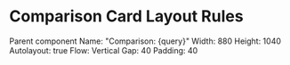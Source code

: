 # Comparison Card Layout Rules

Parent component 
    Name: "Comparison: {query}"
    Width: 880
    Height: 1040
    Autolayout: true
    Flow: Vertical
    Gap: 40
    Padding: 40


<top-level-card>
    <yahoo-screenshot></yahoo-screenshot>
    <competitor-screenshot></competitor-screenshot>
    <search-info-text></search-info-text>
    <additional-data-text></additional-data-text>
    <footer></footer>
</top-level-card>